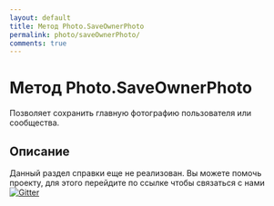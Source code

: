 ```yaml
---
layout: default
title: Метод Photo.SaveOwnerPhoto
permalink: photo/saveOwnerPhoto/
comments: true
---
```

# Метод Photo.SaveOwnerPhoto
Позволяет сохранить главную фотографию пользователя или сообщества.

## Описание
Данный раздел справки еще не реализован. Вы  можете помочь проекту, для этого перейдите по ссылке чтобы связаться с нами [![Gitter](https://badges.gitter.im/Join%20Chat.svg)](https://gitter.im/vknet/vk?utm_source=badge&utm_medium=badge&utm_campaign=pr-badge)
